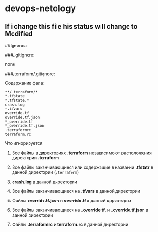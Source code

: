 # devops-netology

## If i change this file his status will change to **Modified**

##Ignores:

###/.gitignore:

none

###/terraform/.gitignore:

Содержание фала:

```
**/.terraform/*
*.tfstate
*.tfstate.*
crash.log
*.tfvars
override.tf
override.tf.json
*_override.tf
*_override.tf.json
.terraformrc
terraform.rc
```

Что игнорируется:

1. Все файлы в директориях **.terraform** независимо от расположения директории **.terraform** 

2. Все файлы заканчивающиеся или содержащие в названии **.tfstatr** в данной директории (```/terraform```)

3. **crash.log** в данной директории

4. Все файлы заканчивающиеся на **.tfvars** в данной директории 

5. Файлы **override.tf.json** и **override.tf** в данной директории

6. Все файлы заканчивающиеся на **_override.tf.** и **_override.tf.json** в данной директории

7. Файлы **.terraformrc** и **terraform.rc** в данной директории


